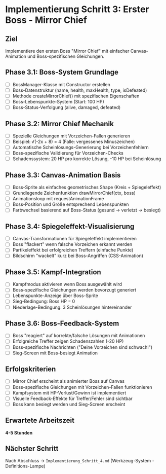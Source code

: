 # Implementierung Schritt 3: Erster Boss - Mirror Chief

## Ziel
Implementiere den ersten Boss "Mirror Chief" mit einfacher Canvas-Animation und Boss-spezifischen Gleichungen.

## Phase 3.1: Boss-System Grundlage

- [ ] BossManager-Klasse mit Constructor erstellen
- [ ] Boss-Datenstruktur (name, health, maxHealth, type, isDefeated)
- [ ] Methode createMirrorChief() mit spezifischen Eigenschaften
- [ ] Boss-Lebenspunkte-System (Start: 100 HP)
- [ ] Boss-Status-Verfolgung (alive, damaged, defeated)

## Phase 3.2: Mirror Chief Mechanik

- [ ] Spezielle Gleichungen mit Vorzeichen-Fallen generieren
- [ ] Beispiel: √(-2x + 8) = 4 (Falle: vergessenes Minuszeichen)
- [ ] Automatische Scheinlösungs-Generierung bei Vorzeichenfehlern
- [ ] Boss-spezifische Validierung für Vorzeichen-Checks
- [ ] Schadenssystem: 20 HP pro korrekte Lösung, -10 HP bei Scheinlösung

## Phase 3.3: Canvas-Animation Basis

- [ ] Boss-Sprite als einfaches geometrisches Shape (Kreis + Spiegeleffekt)
- [ ] Grundlegende Zeichenfunktion drawMirrorChief(ctx, boss)
- [ ] Animationsloop mit requestAnimationFrame
- [ ] Boss-Position und Größe entsprechend Lebenspunkten
- [ ] Farbwechsel basierend auf Boss-Status (gesund → verletzt → besiegt)

## Phase 3.4: Spiegeleffekt-Visualisierung

- [ ] Canvas-Transformationen für Spiegeleffekt implementieren
- [ ] Boss "flackert" wenn falsche Vorzeichen erkannt werden
- [ ] Partikeleffekt bei erfolgreichen Treffern (einfache Punkte)
- [ ] Bildschirm "wackelt" kurz bei Boss-Angriffen (CSS-Animation)

## Phase 3.5: Kampf-Integration

- [ ] Kampfmodus aktivieren wenn Boss ausgewählt wird
- [ ] Boss-spezifische Gleichungen werden bevorzugt generiert
- [ ] Lebenspunkte-Anzeige über Boss-Sprite
- [ ] Sieg-Bedingung: Boss HP = 0
- [ ] Niederlage-Bedingung: 3 Scheinlösungen hintereinander

## Phase 3.6: Boss-Feedback-System

- [ ] Boss "reagiert" auf korrekte/falsche Lösungen mit Animationen
- [ ] Erfolgreiche Treffer zeigen Schadenszahlen (-20 HP)
- [ ] Boss-spezifische Nachrichten ("Deine Vorzeichen sind schwach!")
- [ ] Sieg-Screen mit Boss-besiegt Animation

## Erfolgskriterien

- [ ] Mirror Chief erscheint als animierter Boss auf Canvas
- [ ] Boss-spezifische Gleichungen mit Vorzeichen-Fallen funktionieren
- [ ] Kampfsystem mit HP-Verlust/Gewinn ist implementiert
- [ ] Visuelle Feedback-Effekte für Treffer/Fehler sind sichtbar
- [ ] Boss kann besiegt werden und Sieg-Screen erscheint

## Erwartete Arbeitszeit
**4-5 Stunden**

## Nächster Schritt
Nach Abschluss → `Implementierung_Schritt_4.md` (Werkzeug-System - Definitions-Lampe)
